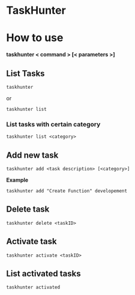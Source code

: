 # TaskHunter

# How to use

**taskhunter < command > [< parameters >]**

## List Tasks

    taskhunter

or

    taskhunter list

### List tasks with certain category

    taskhunter list <category>

## Add new task

    taskhunter add <task description> [<category>]

**Example**

    taskhunter add "Create Function" developement

## Delete task

    taskhunter delete <taskID>

## Activate task

    taskhunter activate <taskID>

## List activated tasks

    taskhunter activated